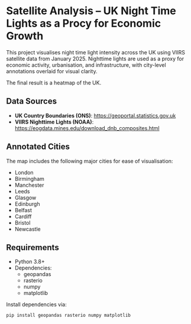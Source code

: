 # Satellite  Analysis – UK Night Time Lights as a Procy for Economic Growth

This project visualises night time light intensity across the UK using VIIRS satellite data from January 2025. Nighttime lights are used as a proxy for economic activity, urbanisation, and infrastructure, with city-level annotations overlaid for visual clarity.

The final result is a heatmap of the UK.

## Data Sources

- **UK Country Boundaries (ONS)**: https://geoportal.statistics.gov.uk
- **VIIRS Nighttime Lights (NOAA)**: https://eogdata.mines.edu/download_dnb_composites.html

## Annotated Cities

The map includes the following major cities for ease of visualisation:

- London
- Birmingham
- Manchester
- Leeds
- Glasgow
- Edinburgh
- Belfast
- Cardiff
- Bristol
- Newcastle

## Requirements

- Python 3.8+
- Dependencies:
  - geopandas
  - rasterio
  - numpy
  - matplotlib

Install dependencies via:

```bash
pip install geopandas rasterio numpy matplotlib
